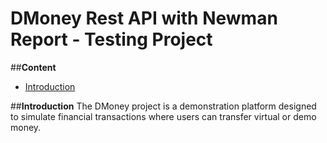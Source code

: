 # **DMoney Rest API with Newman Report -  Testing Project**

##**Content**
- [Introduction](#introduction)

##**Introduction**
The DMoney project is a demonstration platform designed to simulate financial transactions where users can transfer virtual or demo money.

